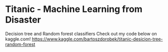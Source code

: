 # Titanic - Machine Learning from Disaster  
Decision tree and Random forest classifiers
Check out my code below on kaggle.com!
https://www.kaggle.com/bartoszdorobek/titanic-desicion-tree-random-forest
